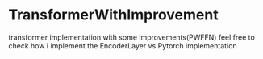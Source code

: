 # TransformerWithImprovement
transformer implementation with some improvements(PWFFN)
feel free to check how i implement the EncoderLayer vs Pytorch implementation
